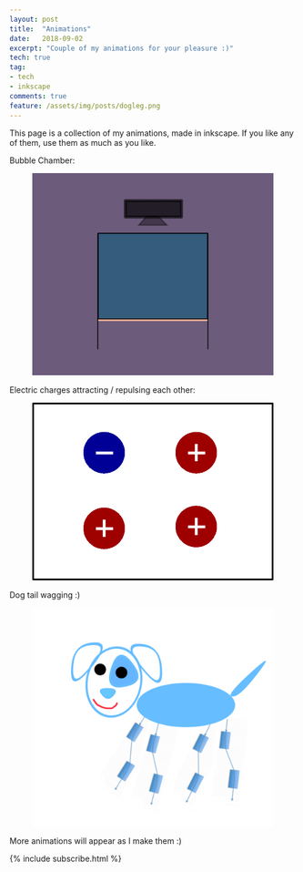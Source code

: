 ```yaml
---
layout: post
title:  "Animations"
date:   2018-09-02
excerpt: "Couple of my animations for your pleasure :)"
tech: true
tag:
- tech
- inkscape
comments: true
feature: /assets/img/posts/dogleg.png
---
```


This page is a collection of my animations, made in inkscape. If you like any of them, use them as much as you like.

Bubble Chamber:

<figure class="animated_gif_frame">
        <img src="/assets/img/posts/2018-09-09-bubble/bubblechamber.gif" />
</figure>


Electric charges attracting / repulsing each other:

<figure class="animated_gif_frame">
        <img src="/assets/img/posts/2018-10-22-particle/charged-particles.gif"  />
</figure>

Dog tail wagging :)

<figure class="animated_gif_frame">
        <img src="/assets/img/posts/animations/dogleg.gif"  />
</figure>


More animations will appear as I make them :)

{% include subscribe.html %}

